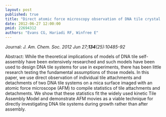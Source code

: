 ```yaml
---
layout: post
published: true
title: "Direct atomic force microscopy observation of DNA tile crystal growth at the single-molecule level."
date: 2012-06-27 12:00:00
pmid: 22694312
authors: "Evans CG, Hariadi RF, Winfree E"
---
```


Journal: *J. Am. Chem. Soc. 2012 Jun 27;**134**(25):10485-92*

Abstract: While the theoretical implications of models of DNA tile self-assembly have been extensively researched and such models have been used to design DNA tile systems for use in experiments, there has been little research testing the fundamental assumptions of those models. In this paper, we use direct observation of individual tile attachments and detachments of two DNA tile systems on a mica surface imaged with an atomic force microscope (AFM) to compile statistics of tile attachments and detachments. We show that these statistics fit the widely used kinetic Tile Assembly Model and demonstrate AFM movies as a viable technique for directly investigating DNA tile systems during growth rather than after assembly.

